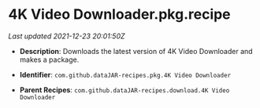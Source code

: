 # 4K Video Downloader.pkg.recipe

_Last updated 2021-12-23 20:01:50Z_

- **Description**: Downloads the latest version of 4K Video Downloader and makes a package.

- **Identifier**: `com.github.dataJAR-recipes.pkg.4K Video Downloader`

- **Parent Recipes**: `com.github.dataJAR-recipes.download.4K Video Downloader`
